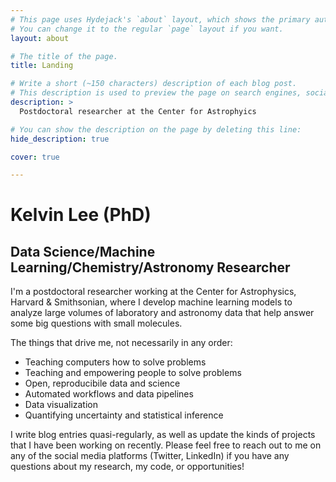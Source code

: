 ```yaml
---
# This page uses Hydejack's `about` layout, which shows the primary author's picture and about text at the top.
# You can change it to the regular `page` layout if you want.
layout: about

# The title of the page.
title: Landing

# Write a short (~150 characters) description of each blog post.
# This description is used to preview the page on search engines, social media, etc.
description: >
  Postdoctoral researcher at the Center for Astrophyics

# You can show the description on the page by deleting this line:
hide_description: true

cover: true

---
```


# Kelvin Lee (PhD)

## Data Science/Machine Learning/Chemistry/Astronomy Researcher

I'm a postdoctoral researcher working at the Center for Astrophysics, Harvard & Smithsonian, where I develop machine learning models to analyze large volumes of laboratory and astronomy data that help answer some big questions with small molecules.

The things that drive me, not necessarily in any order:

- Teaching computers how to solve problems
- Teaching and empowering people to solve problems
- Open, reproducibile data and science
- Automated workflows and data pipelines
- Data visualization
- Quantifying uncertainty and statistical inference

I write blog entries quasi-regularly, as well as update the kinds of projects that I have been working on recently. Please feel free to reach out to me on any of the social media platforms (Twitter, LinkedIn) if you have any questions about my research, my code, or opportunities!
